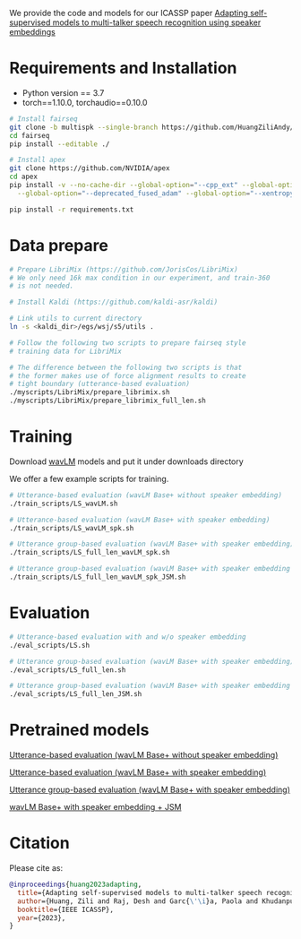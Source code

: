 We provide the code and models for our ICASSP paper [Adapting self-supervised models to multi-talker speech recognition using speaker embeddings](https://arxiv.org/abs/2211.00482)

# Requirements and Installation
* Python version == 3.7
* torch==1.10.0, torchaudio==0.10.0

``` bash
# Install fairseq
git clone -b multispk --single-branch https://github.com/HuangZiliAndy/fairseq.git
cd fairseq
pip install --editable ./

# Install apex
git clone https://github.com/NVIDIA/apex
cd apex
pip install -v --no-cache-dir --global-option="--cpp_ext" --global-option="--cuda_ext" \
  --global-option="--deprecated_fused_adam" --global-option="--xentropy" \

pip install -r requirements.txt 
```

# Data prepare

``` bash
# Prepare LibriMix (https://github.com/JorisCos/LibriMix)
# We only need 16k max condition in our experiment, and train-360
# is not needed.

# Install Kaldi (https://github.com/kaldi-asr/kaldi)

# Link utils to current directory
ln -s <kaldi_dir>/egs/wsj/s5/utils .

# Follow the following two scripts to prepare fairseq style
# training data for LibriMix

# The difference between the following two scripts is that
# the former makes use of force alignment results to create
# tight boundary (utterance-based evaluation)
./myscripts/LibriMix/prepare_librimix.sh
./myscripts/LibriMix/prepare_librimix_full_len.sh
```

# Training

Download [wavLM](https://github.com/microsoft/UniSpeech/tree/main/WavLM) models
and put it under downloads directory

We offer a few example scripts for training.

``` bash
# Utterance-based evaluation (wavLM Base+ without speaker embedding)
./train_scripts/LS_wavLM.sh

# Utterance-based evaluation (wavLM Base+ with speaker embedding)
./train_scripts/LS_wavLM_spk.sh

# Utterance group-based evaluation (wavLM Base+ with speaker embedding)
./train_scripts/LS_full_len_wavLM_spk.sh

# Utterance group-based evaluation (wavLM Base+ with speaker embedding + Joint Speaker Modeling (JSM))
./train_scripts/LS_full_len_wavLM_spk_JSM.sh
```

# Evaluation

``` bash
# Utterance-based evaluation with and w/o speaker embedding
./eval_scripts/LS.sh

# Utterance group-based evaluation (wavLM Base+ with speaker embedding)
./eval_scripts/LS_full_len.sh

# Utterance group-based evaluation (wavLM Base+ with speaker embedding + JSM)
./eval_scripts/LS_full_len_JSM.sh
```

# Pretrained models

[Utterance-based evaluation (wavLM Base+ without speaker embedding)](https://drive.google.com/file/d/1tMARaaR0YmgcJUEDVrnTFfNE2i68uC4W/view?usp=share_link)

[Utterance-based evaluation (wavLM Base+ with speaker embedding)](https://drive.google.com/file/d/1XcdxeSbWa6cQAfnUmlEg1YeWdndbDQTA/view?usp=share_link)

[Utterance group-based evaluation (wavLM Base+ with speaker embedding)](https://drive.google.com/file/d/1A3kXrXlyYDZhZVcHr_4NqjIjR4Kd9sgm/view?usp=share_link)

[wavLM Base+ with speaker embedding + JSM](https://drive.google.com/file/d/1gb85DUNRs5Ep6HjLuVHOKWDka5LhK9KZ/view?usp=share_link)

# Citation

Please cite as:

``` bibtex
@inproceedings{huang2023adapting,
  title={Adapting self-supervised models to multi-talker speech recognition using speaker embeddings},
  author={Huang, Zili and Raj, Desh and Garc{\'\i}a, Paola and Khudanpur, Sanjeev},
  booktitle={IEEE ICASSP},
  year={2023},
}
```
